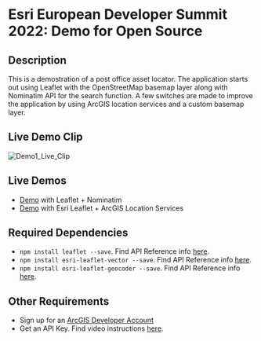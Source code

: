 # Esri European Developer Summit 2022: Demo for Open Source

## Description
This is a demostration of a post office asset locator. The application starts out using Leaflet with the OpenStreetMap basemap layer along with Nominatim API for the search function. A few switches are made to improve the application by using ArcGIS location services and a custom basemap layer. 

## Live Demo Clip
![Demo1_Live_Clip](https://user-images.githubusercontent.com/112517097/200379813-1748ef5a-6b39-46f3-a45f-113597cfcceb.gif)

## Live Demos
- [Demo](https://post-office-locator-leaflet-nominatim.netlify.app/) with Leaflet + Nominatim
- [Demo](https://esri-leaflet-postoffice-asset-locator.netlify.app/) with Esri Leaflet + ArcGIS Location Services

## Required Dependencies <a name="dep"></a>

- `npm install leaflet --save`. Find API Reference info [here]().
- `npm install esri-leaflet-vector --save`. Find API Reference info [here]().
- `npm install esri-leaflet-geocoder --save`. Find API Reference info [here]().

## Other Requirements <a name="req"></a>

- Sign up for an [ArcGIS Developer Account](https://developers.arcgis.com/sign-up/)
- Get an API Key. Find video instructions [here](https://www.youtube.com/watch?v=StVncn6DLzc.).
